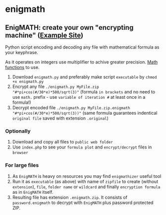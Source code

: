 # enigmath
## EnigMATH: create your own "encrypting machine" ([Example Site](https://zygtech.pl/enigmath/?formula=%23*pi%2Bcos%28%23%2F30*e%29*500%2Fsqrt%283%29))

Python script encoding and decoding any file with mathematical formula as your keyphrase.

As it operates on integers use multiplifier to achive greater precision. [Math functions](https://docs.python.org/3/library/math.html) to use.

1. Download `enigmath.py` and preferably make script `executable` by `chmod +x enigmath.py` 
2. Encrypt any file `./enigmath.py MyFile.zip "#*pi+cos(#/30*e)*500/sqrt(3)"` (formula `in brackets` and no need to use `math.` prefix - use `variable of iteration #` at least once in a formula!)
3. Decrypt encoded file `./enigmath.py MyFile.zip.enigmath "#*pi+cos(#/30*e)*500/sqrt(3))"` (same formula guarantees indentical `original file` saved with extension `.original`)

### Optionally

1. Download and copy all files to `public web folder` 
2. Use `index.php` to see your `formula plot` and `encrypt/decrypt` files in `browser`

### For large files

1. As `EnigMATH` is heavy on resources you may find `enigmathizer` useful tool
2. Run it as `executable` (as above) with name of `zipfile` to create (without `extension`), `file`, `folder name` or `wildcard` and finally `encryption formula` as in `EnigMATH` itself.
3. Resulting file has extension `.enigmath.zip`. It consists of `password.enigmath` to decrypt with `EnigMATH` plus password protected ZIP.
